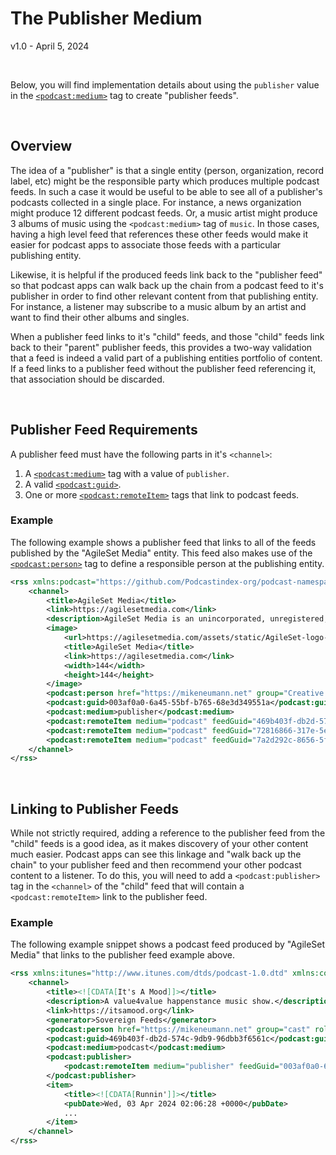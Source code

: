 # The Publisher Medium

v1.0 - April 5, 2024

<br>

Below, you will find implementation details about using the `publisher` value in the [`<podcast:medium>`](../../tags/medium.md) tag to
create "publisher feeds".

<br>

## Overview

The idea of a "publisher" is that a single entity (person, organization, record label, etc) might be the responsible
party which produces multiple podcast feeds. In such a case it would be useful to be able to see all of a
publisher's podcasts collected in a single place. For instance, a news organization might produce 12 different
podcast feeds. Or, a music artist might produce 3 albums of music using the `<podcast:medium>` tag of `music`. In
those cases, having a high level feed that references these other feeds would make it easier for podcast apps to
associate those feeds with a particular publishing entity.

Likewise, it is helpful if the produced feeds link back to the "publisher feed" so that podcast apps can walk back
up the chain from a podcast feed to it's publisher in order to find other relevant content from that publishing
entity. For instance, a listener may subscribe to a music album by an artist and want to find their other
albums and singles.

When a publisher feed links to it's "child" feeds, and those "child" feeds link back to their "parent" publisher
feeds, this provides a two-way validation that a feed is indeed a valid part of a publishing entities portfolio of
content. If a feed links to a publisher feed without the publisher feed referencing it, that association should be
discarded.

<br>

## Publisher Feed Requirements

A publisher feed must have the following parts in it's `<channel>`:

1. A [`<podcast:medium>`](../../tags/medium.md) tag with a value of `publisher`.
2. A valid [`<podcast:guid>`](../../tags/guid.md).
3. One or more [`<podcast:remoteItem>`](../../tags/remote-item.md) tags that link to podcast feeds.

### Example

The following example shows a publisher feed that links to all of the feeds published by the "AgileSet Media" entity.
This feed also makes use of the [`<podcast:person>`](../../tags/person.md) tag to define a responsible person at the
publishing entity.

```xml
<rss xmlns:podcast="https://github.com/Podcastindex-org/podcast-namespace/blob/main/docs/1.0.md" version="2.0">
    <channel>
        <title>AgileSet Media</title>
        <link>https://agilesetmedia.com</link>
        <description>AgileSet Media is an unincorporated, unregistered, and unpapered entity of AgileSet LLC for producing and publishing stuff by Mike Neumann. It is based in Texas, USA.</description>
        <image>
            <url>https://agilesetmedia.com/assets/static/AgileSet-logo-square-sm-144.png</url>
            <title>AgileSet Media</title>
            <link>https://agilesetmedia.com</link>
            <width>144</width>
            <height>144</height>
        </image>
        <podcast:person href="https://mikeneumann.net" group="Creative Direction" role="Director" img="https://itsamood.org/assets/static/MikeNeumann_202310.jpg">Mike Neumann</podcast:person>
        <podcast:guid>003af0a0-6a45-55bf-b765-68e3d349551a</podcast:guid>
        <podcast:medium>publisher</podcast:medium>
        <podcast:remoteItem medium="podcast" feedGuid="469b403f-db2d-574c-9db9-96dbb3f6561c" feedUrl="https://itsamood.org/itsamoodrss.xml"/>
        <podcast:remoteItem medium="podcast" feedGuid="72816866-317e-5e48-8895-8193d58e5b57" feedUrl="https://mikesmixtape.com/mikesmixtaperss.xml"/>
        <podcast:remoteItem medium="podcast" feedGuid="7a2d292c-8656-5fcf-88d2-31b10e54d7c7" feedUrl="https://mikeneumann.show/themnshowrss.xml"/>
    </channel>
</rss>
```

<br>

## Linking to Publisher Feeds

While not strictly required, adding a reference to the publisher feed from the "child" feeds is a good idea, as it
makes discovery of your other content much easier. Podcast apps can see this linkage and "walk back up the chain"
to your publisher feed and then recommend your other podcast content to a listener. To do this, you will need to
add a `<podcast:publisher>` tag in the `<channel>` of the "child" feed that will contain a `<podcast:remoteItem>` link to
the
publisher feed.

### Example

The following example snippet shows a podcast feed produced by "AgileSet Media" that links to the publisher feed
example above.

```xml
<rss xmlns:itunes="http://www.itunes.com/dtds/podcast-1.0.dtd" xmlns:content="http://purl.org/rss/1.0/modules/content/" xmlns:podcast="https://github.com/Podcastindex-org/podcast-namespace/blob/main/docs/1.0.md" version="2.0">
    <channel>
        <title><![CDATA[It's A Mood]]></title>
        <description>A value4value happenstance music show.</description>
        <link>https://itsamood.org</link>
        <generator>Sovereign Feeds</generator>
        <podcast:person href="https://mikeneumann.net" group="cast" role="host" img="https://itsamood.org/assets/static/MikeNeumann_202310.jpg">Mike Neumann</podcast:person>
        <podcast:guid>469b403f-db2d-574c-9db9-96dbb3f6561c</podcast:guid>
        <podcast:medium>podcast</podcast:medium>
        <podcast:publisher>
            <podcast:remoteItem medium="publisher" feedGuid="003af0a0-6a45-55bf-b765-68e3d349551a" feedUrl="https://agilesetmedia.com/assets/static/feeds/publisher.xml"/>
        </podcast:publisher>
        <item>
            <title><![CDATA[Runnin']]></title>
            <pubDate>Wed, 03 Apr 2024 02:06:28 +0000</pubDate>
            ...
        </item>
    </channel>
</rss>
```
